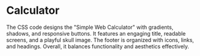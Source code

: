 # Calculator
The CSS code designs the "Simple Web Calculator" with gradients, shadows, and responsive buttons. It features an engaging title, readable screens, and a playful skull image. The footer is organized with icons, links, and headings. Overall, it balances functionality and aesthetics effectively.
